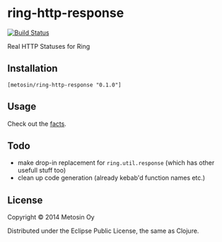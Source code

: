 # ring-http-response

[![Build Status](https://travis-ci.org/metosin/ring-http-response.png?branch=master)](https://travis-ci.org/metosin/ring-http-response)

Real HTTP Statuses for Ring

## Installation

    [metosin/ring-http-response "0.1.0"]

## Usage

Check out the [facts](/blob/master/test/ring/util/http_response_test.clj).

## Todo

- make drop-in replacement for `ring.util.response` (which has other usefull stuff too)
- clean up code generation (already kebab'd function names etc.)

## License

Copyright © 2014 Metosin Oy

Distributed under the Eclipse Public License, the same as Clojure.
